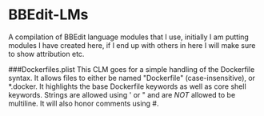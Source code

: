 BBEdit-LMs
==========

A compilation of BBEdit language modules that I use, initially I am putting modules I have created here, if I end up with others in here I will make sure to show attribution etc.


###Dockerfiles.plist
This CLM goes for a simple handling of the Dockerfile syntax. It allows files to either be named "Dockerfile" (case-insensitive), or *.docker. It highlights the base Dockerfile keywords as well as core shell keywords. Strings are allowed using ' or " and are _NOT_ allowed to be multiline. It will also honor comments using #.